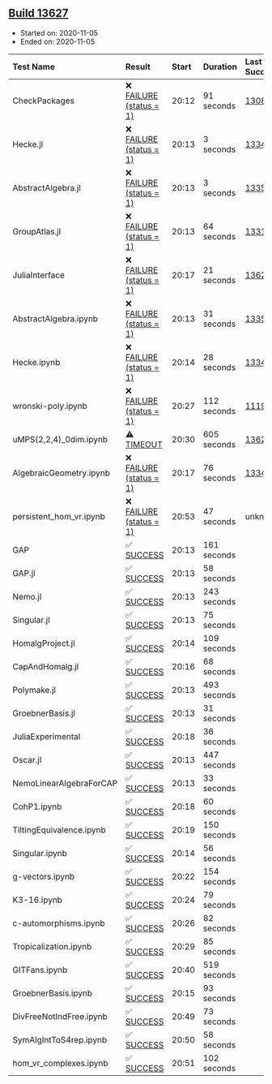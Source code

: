 ## [Build 13627](https://oscarci.mathematik.uni-kl.de/job/oscar/13627/)

* Started on: 2020-11-05
* Ended on: 2020-11-05

| Test Name    | Result | Start | Duration | Last Success | First Failure |
|:-------------|:-------|:------|:---------|:-------------|:--------------|
| CheckPackages | ❌ [FAILURE (status = 1)](https://oscarci.mathematik.uni-kl.de/job/oscar/13627/artifact/logs/build-13627/CheckPackages.log) | 20:12 | 91 seconds | [13085](https://oscarci.mathematik.uni-kl.de/job/oscar/13085/) | [13086](https://oscarci.mathematik.uni-kl.de/job/oscar/13086/) |
| Hecke.jl | ❌ [FAILURE (status = 1)](https://oscarci.mathematik.uni-kl.de/job/oscar/13627/artifact/logs/build-13627/Hecke.jl.log) | 20:13 | 3 seconds | [13341](https://oscarci.mathematik.uni-kl.de/job/oscar/13341/) | [13342](https://oscarci.mathematik.uni-kl.de/job/oscar/13342/) |
| AbstractAlgebra.jl | ❌ [FAILURE (status = 1)](https://oscarci.mathematik.uni-kl.de/job/oscar/13627/artifact/logs/build-13627/AbstractAlgebra.jl.log) | 20:13 | 3 seconds | [13355](https://oscarci.mathematik.uni-kl.de/job/oscar/13355/) | [13356](https://oscarci.mathematik.uni-kl.de/job/oscar/13356/) |
| GroupAtlas.jl | ❌ [FAILURE (status = 1)](https://oscarci.mathematik.uni-kl.de/job/oscar/13627/artifact/logs/build-13627/GroupAtlas.jl.log) | 20:13 | 64 seconds | [13311](https://oscarci.mathematik.uni-kl.de/job/oscar/13311/) | [13312](https://oscarci.mathematik.uni-kl.de/job/oscar/13312/) |
| JuliaInterface | ❌ [FAILURE (status = 1)](https://oscarci.mathematik.uni-kl.de/job/oscar/13627/artifact/logs/build-13627/JuliaInterface.log) | 20:17 | 21 seconds | [13624](https://oscarci.mathematik.uni-kl.de/job/oscar/13624/) | [13625](https://oscarci.mathematik.uni-kl.de/job/oscar/13625/) |
| AbstractAlgebra.ipynb | ❌ [FAILURE (status = 1)](https://oscarci.mathematik.uni-kl.de/job/oscar/13627/artifact/logs/build-13627/AbstractAlgebra.ipynb.log) | 20:13 | 31 seconds | [13355](https://oscarci.mathematik.uni-kl.de/job/oscar/13355/) | [13356](https://oscarci.mathematik.uni-kl.de/job/oscar/13356/) |
| Hecke.ipynb | ❌ [FAILURE (status = 1)](https://oscarci.mathematik.uni-kl.de/job/oscar/13627/artifact/logs/build-13627/Hecke.ipynb.log) | 20:14 | 28 seconds | [13341](https://oscarci.mathematik.uni-kl.de/job/oscar/13341/) | [13342](https://oscarci.mathematik.uni-kl.de/job/oscar/13342/) |
| wronski-poly.ipynb | ❌ [FAILURE (status = 1)](https://oscarci.mathematik.uni-kl.de/job/oscar/13627/artifact/logs/build-13627/wronski-poly.ipynb.log) | 20:27 | 112 seconds | [11192](https://oscarci.mathematik.uni-kl.de/job/oscar/11192/) | [11193](https://oscarci.mathematik.uni-kl.de/job/oscar/11193/) |
| uMPS(2,2,4)_0dim.ipynb | ⚠ [TIMEOUT](https://oscarci.mathematik.uni-kl.de/job/oscar/13627/artifact/logs/build-13627/uMPS-2-2-4-_0dim.ipynb.log) | 20:30 | 605 seconds | [13626](https://oscarci.mathematik.uni-kl.de/job/oscar/13626/) | [13627](https://oscarci.mathematik.uni-kl.de/job/oscar/13627/) |
| AlgebraicGeometry.ipynb | ❌ [FAILURE (status = 1)](https://oscarci.mathematik.uni-kl.de/job/oscar/13627/artifact/logs/build-13627/AlgebraicGeometry.ipynb.log) | 20:17 | 76 seconds | [13341](https://oscarci.mathematik.uni-kl.de/job/oscar/13341/) | [13342](https://oscarci.mathematik.uni-kl.de/job/oscar/13342/) |
| persistent_hom_vr.ipynb | ❌ [FAILURE (status = 1)](https://oscarci.mathematik.uni-kl.de/job/oscar/13627/artifact/logs/build-13627/persistent_hom_vr.ipynb.log) | 20:53 | 47 seconds | unknown | unknown |
| GAP | ✅ [SUCCESS](https://oscarci.mathematik.uni-kl.de/job/oscar/13627/artifact/logs/build-13627/GAP.log) | 20:13 | 161 seconds |  |  |
| GAP.jl | ✅ [SUCCESS](https://oscarci.mathematik.uni-kl.de/job/oscar/13627/artifact/logs/build-13627/GAP.jl.log) | 20:13 | 58 seconds |  |  |
| Nemo.jl | ✅ [SUCCESS](https://oscarci.mathematik.uni-kl.de/job/oscar/13627/artifact/logs/build-13627/Nemo.jl.log) | 20:13 | 243 seconds |  |  |
| Singular.jl | ✅ [SUCCESS](https://oscarci.mathematik.uni-kl.de/job/oscar/13627/artifact/logs/build-13627/Singular.jl.log) | 20:13 | 75 seconds |  |  |
| HomalgProject.jl | ✅ [SUCCESS](https://oscarci.mathematik.uni-kl.de/job/oscar/13627/artifact/logs/build-13627/HomalgProject.jl.log) | 20:14 | 109 seconds |  |  |
| CapAndHomalg.jl | ✅ [SUCCESS](https://oscarci.mathematik.uni-kl.de/job/oscar/13627/artifact/logs/build-13627/CapAndHomalg.jl.log) | 20:16 | 68 seconds |  |  |
| Polymake.jl | ✅ [SUCCESS](https://oscarci.mathematik.uni-kl.de/job/oscar/13627/artifact/logs/build-13627/Polymake.jl.log) | 20:13 | 493 seconds |  |  |
| GroebnerBasis.jl | ✅ [SUCCESS](https://oscarci.mathematik.uni-kl.de/job/oscar/13627/artifact/logs/build-13627/GroebnerBasis.jl.log) | 20:13 | 31 seconds |  |  |
| JuliaExperimental | ✅ [SUCCESS](https://oscarci.mathematik.uni-kl.de/job/oscar/13627/artifact/logs/build-13627/JuliaExperimental.log) | 20:18 | 36 seconds |  |  |
| Oscar.jl | ✅ [SUCCESS](https://oscarci.mathematik.uni-kl.de/job/oscar/13627/artifact/logs/build-13627/Oscar.jl.log) | 20:13 | 447 seconds |  |  |
| NemoLinearAlgebraForCAP | ✅ [SUCCESS](https://oscarci.mathematik.uni-kl.de/job/oscar/13627/artifact/logs/build-13627/NemoLinearAlgebraForCAP.log) | 20:13 | 33 seconds |  |  |
| CohP1.ipynb | ✅ [SUCCESS](https://oscarci.mathematik.uni-kl.de/job/oscar/13627/artifact/logs/build-13627/CohP1.ipynb.log) | 20:18 | 60 seconds |  |  |
| TiltingEquivalence.ipynb | ✅ [SUCCESS](https://oscarci.mathematik.uni-kl.de/job/oscar/13627/artifact/logs/build-13627/TiltingEquivalence.ipynb.log) | 20:19 | 150 seconds |  |  |
| Singular.ipynb | ✅ [SUCCESS](https://oscarci.mathematik.uni-kl.de/job/oscar/13627/artifact/logs/build-13627/Singular.ipynb.log) | 20:14 | 56 seconds |  |  |
| g-vectors.ipynb | ✅ [SUCCESS](https://oscarci.mathematik.uni-kl.de/job/oscar/13627/artifact/logs/build-13627/g-vectors.ipynb.log) | 20:22 | 154 seconds |  |  |
| K3-16.ipynb | ✅ [SUCCESS](https://oscarci.mathematik.uni-kl.de/job/oscar/13627/artifact/logs/build-13627/K3-16.ipynb.log) | 20:24 | 79 seconds |  |  |
| c-automorphisms.ipynb | ✅ [SUCCESS](https://oscarci.mathematik.uni-kl.de/job/oscar/13627/artifact/logs/build-13627/c-automorphisms.ipynb.log) | 20:26 | 82 seconds |  |  |
| Tropicalization.ipynb | ✅ [SUCCESS](https://oscarci.mathematik.uni-kl.de/job/oscar/13627/artifact/logs/build-13627/Tropicalization.ipynb.log) | 20:29 | 85 seconds |  |  |
| GITFans.ipynb | ✅ [SUCCESS](https://oscarci.mathematik.uni-kl.de/job/oscar/13627/artifact/logs/build-13627/GITFans.ipynb.log) | 20:40 | 519 seconds |  |  |
| GroebnerBasis.ipynb | ✅ [SUCCESS](https://oscarci.mathematik.uni-kl.de/job/oscar/13627/artifact/logs/build-13627/GroebnerBasis.ipynb.log) | 20:15 | 93 seconds |  |  |
| DivFreeNotIndFree.ipynb | ✅ [SUCCESS](https://oscarci.mathematik.uni-kl.de/job/oscar/13627/artifact/logs/build-13627/DivFreeNotIndFree.ipynb.log) | 20:49 | 73 seconds |  |  |
| SymAlgIntToS4rep.ipynb | ✅ [SUCCESS](https://oscarci.mathematik.uni-kl.de/job/oscar/13627/artifact/logs/build-13627/SymAlgIntToS4rep.ipynb.log) | 20:50 | 58 seconds |  |  |
| hom_vr_complexes.ipynb | ✅ [SUCCESS](https://oscarci.mathematik.uni-kl.de/job/oscar/13627/artifact/logs/build-13627/hom_vr_complexes.ipynb.log) | 20:51 | 102 seconds |  |  |
